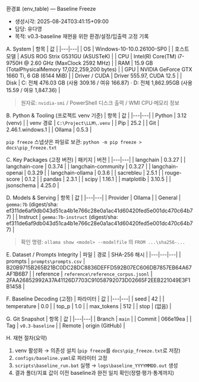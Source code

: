 환경표 (env_table) — Baseline Freeze

- 생성시각: 2025-08-24T03:41:15+09:00
- 담당: 유다영
- 목적: v0.3-baseline 재현을 위한 환경/설정/입출력 고정 기록

A. System
| 항목 | 값 |
|---|---|
| OS | Windows-10-10.0.26100-SP0 |
| 호스트 모델 | ASUS ROG Strix G531GU (ASUSTeK) |
| CPU | Intel(R) Core(TM) i7-9750H @ 2.60 GHz (MaxClock 2592 MHz) |
| RAM | 15.9 GB (TotalPhysicalMemory 17,022,259,200 bytes) |
| GPU | NVIDIA GeForce GTX 1660 Ti, 6 GB (6144 MiB) |
| Driver / CUDA | Driver 555.97, CUDA 12.5 |
| Disk | C: 전체 476.03 GB (사용 309.16 / 여유 166.87) · D: 전체 1,862.95GB (사용 15.59 / 여유 1,847.36) |

> 원자료: `nvidia-smi` / PowerShell 디스크 출력 / WMI CPU·메모리 정보

B. Python & Tooling (프로젝트 venv 기준)
| 항목 | 값 |
|---|---|
| Python | 3.12 (venv) |
| venv 경로 | `C:\Project\LLM\.venv` |
| Pip | 25.2 |
| Git | 2.46.1.windows.1 |
| Ollama | 0.5.3 |

 `pip freeze` 스냅샷은 파일로 보관:
  `python -m pip freeze > docs\pip_freeze.txt`

C. Key Packages (고정 버전)
| 패키지 | 버전 |
|---|---|
| langchain | 0.3.27 |
| langchain-core | 0.3.74 |
| langchain-community | 0.3.27 |
| langchain-openai | 0.3.29 |
| langchain-ollama | 0.3.6 |
| sacrebleu | 2.5.1 |
| rouge-score | 0.1.2 |
| pandas | 2.3.1 |
| scipy | 1.16.1 |
| matplotlib | 3.10.5 |
| jsonschema | 4.25.0 |

D. Models & Serving
| 항목 | 값 |
|---|---|
| Provider | Ollama |
| General | `gemma:7b` (digest/sha: ef311de6af9db043d51ca4b1e766c28e0a1ac41d60420fed5e001dc470c64b77) |
| Instruct | `gemma:7b-instruct` (digest/sha: ef311de6af9db043d51ca4b1e766c28e0a1ac41d60420fed5e001dc470c64b77) |

> 확인 명령: `ollama show <model> --modelfile` 의 `FROM ...\sha256-...`

E. Dataset / Prompts Integrity
| 파일 | 경로 | SHA-256 해시 |
|---|---|---|
| prompts | `prompts\prompts.csv` | B20B9715B265B21BC0DC28DC8836DEFFD592B07EC606DB7857EB64A67AF1B6B7 |
| reference | `reference\reference_corpus.jsonl` | 2FAA26852992A37A41126D7703C91058792073D02665F2EEB221049E3F1B1458 |

F. Baseline Decoding (고정)
| 파라미터 | 값 |
|---|---|
| seed | 42 |
| temperature | 0.0 |
| top_p | 1.0 |
| max_tokens | 512 |
| stop | (없음) |

G. Git Snapshot
| 항목 | 값 |
|---|---|
| Branch | `main` |
| Commit | 066e19ea |
| Tag | `v0.3-baseline` |
| Remote | origin (GitHub) |

H. 재현 절차(요약)
1. venv 활성화 → 의존성 설치 (`pip freeze`를 `docs\pip_freeze.txt`로 저장)
2. `configs/baseline.yaml`로 파라미터 고정
3. `scripts\baseline_run.bat` 실행 → `logs\baseline_YYYYMMDD.out` 생성
4. 결과 폴더/지표 값이 이전 baseline과 완전 일치 확인(정렬·평가·통계까지)

